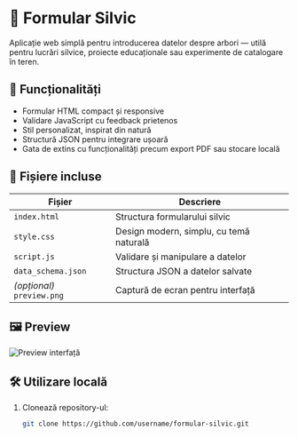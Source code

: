 # 🌿 Formular Silvic

Aplicație web simplă pentru introducerea datelor despre arbori — utilă pentru lucrări silvice, proiecte educaționale sau experimente de catalogare în teren.

## 🚀 Funcționalități

- Formular HTML compact și responsive
- Validare JavaScript cu feedback prietenos
- Stil personalizat, inspirat din natură
- Structură JSON pentru integrare ușoară
- Gata de extins cu funcționalități precum export PDF sau stocare locală

## 📂 Fișiere incluse

| Fișier         | Descriere                                  |
|----------------|---------------------------------------------|
| `index.html`   | Structura formularului silvic              |
| `style.css`    | Design modern, simplu, cu temă naturală    |
| `script.js`    | Validare și manipulare a datelor           |
| `data_schema.json` | Structura JSON a datelor salvate        |
| *(opțional)* `preview.png` | Captură de ecran pentru interfață |

## 🖼️ Preview

![Preview interfață](preview.png)

## 🛠️ Utilizare locală

1. Clonează repository-ul:
   ```bash
   git clone https://github.com/username/formular-silvic.git

